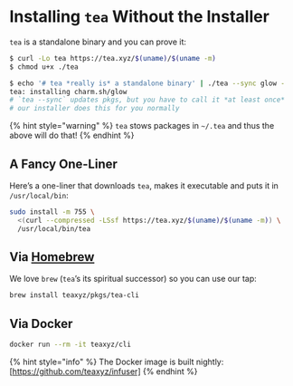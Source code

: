 # Installing `tea` Without the Installer

`tea` is a standalone binary and you can prove it:

```sh
$ curl -Lo tea https://tea.xyz/$(uname)/$(uname -m)
$ chmod u+x ./tea

$ echo '# tea *really is* a standalone binary' | ./tea --sync glow -
tea: installing charm.sh/glow
# `tea --sync` updates pkgs, but you have to call it *at least once*
# our installer does this for you normally
```

{% hint style="warning" %}
`tea` stows packages in `~/.tea` and thus the above will do that!
{% endhint %}

## A Fancy One-Liner

Here’s a one-liner that downloads `tea`, makes it executable and puts it in
`/usr/local/bin`:

```sh
sudo install -m 755 \
  <(curl --compressed -LSsf https://tea.xyz/$(uname)/$(uname -m)) \
  /usr/local/bin/tea
```

## Via [Homebrew](https://brew.sh)

We love `brew` (`tea`’s its spiritual successor) so you can use our tap:

```sh
brew install teaxyz/pkgs/tea-cli
```

## Via Docker

```sh
docker run --rm -it teaxyz/cli
```

{% hint style="info" %}
The Docker image is built nightly: [https://github.com/teaxyz/infuser]
{% endhint %}


[Docker]: https://docker.com
[https://github.com/teaxyz/infuser]: https://github.com/teaxyz/infuser
